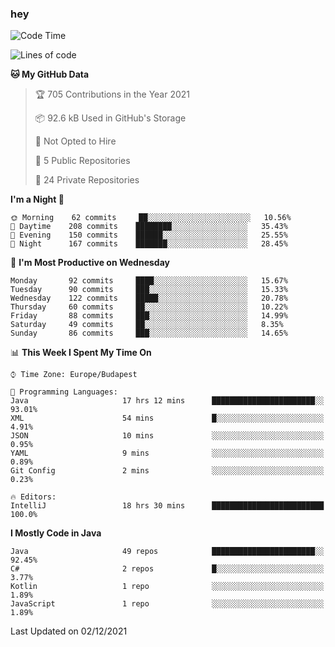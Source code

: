### hey

<!--START_SECTION:waka-->
![Code Time](http://img.shields.io/badge/Code%20Time-407%20hrs%206%20mins-blue)

![Lines of code](https://img.shields.io/badge/From%20Hello%20World%20I%27ve%20Written-438%20Thousand%20lines%20of%20code-blue)

**🐱 My GitHub Data** 

> 🏆 705 Contributions in the Year 2021
 > 
> 📦 92.6 kB Used in GitHub's Storage 
 > 
> 🚫 Not Opted to Hire
 > 
> 📜 5 Public Repositories 
 > 
> 🔑 24 Private Repositories  
 > 
**I'm a Night 🦉** 

```text
🌞 Morning    62 commits     ██░░░░░░░░░░░░░░░░░░░░░░░   10.56% 
🌆 Daytime    208 commits    ████████░░░░░░░░░░░░░░░░░   35.43% 
🌃 Evening    150 commits    ██████░░░░░░░░░░░░░░░░░░░   25.55% 
🌙 Night      167 commits    ███████░░░░░░░░░░░░░░░░░░   28.45%

```
📅 **I'm Most Productive on Wednesday** 

```text
Monday       92 commits     ████░░░░░░░░░░░░░░░░░░░░░   15.67% 
Tuesday      90 commits     ███░░░░░░░░░░░░░░░░░░░░░░   15.33% 
Wednesday    122 commits    █████░░░░░░░░░░░░░░░░░░░░   20.78% 
Thursday     60 commits     ██░░░░░░░░░░░░░░░░░░░░░░░   10.22% 
Friday       88 commits     ███░░░░░░░░░░░░░░░░░░░░░░   14.99% 
Saturday     49 commits     ██░░░░░░░░░░░░░░░░░░░░░░░   8.35% 
Sunday       86 commits     ███░░░░░░░░░░░░░░░░░░░░░░   14.65%

```


📊 **This Week I Spent My Time On** 

```text
⌚︎ Time Zone: Europe/Budapest

💬 Programming Languages: 
Java                     17 hrs 12 mins      ███████████████████████░░   93.01% 
XML                      54 mins             █░░░░░░░░░░░░░░░░░░░░░░░░   4.91% 
JSON                     10 mins             ░░░░░░░░░░░░░░░░░░░░░░░░░   0.95% 
YAML                     9 mins              ░░░░░░░░░░░░░░░░░░░░░░░░░   0.89% 
Git Config               2 mins              ░░░░░░░░░░░░░░░░░░░░░░░░░   0.23%

🔥 Editors: 
IntelliJ                 18 hrs 30 mins      █████████████████████████   100.0%

```

**I Mostly Code in Java** 

```text
Java                     49 repos            ███████████████████████░░   92.45% 
C#                       2 repos             █░░░░░░░░░░░░░░░░░░░░░░░░   3.77% 
Kotlin                   1 repo              ░░░░░░░░░░░░░░░░░░░░░░░░░   1.89% 
JavaScript               1 repo              ░░░░░░░░░░░░░░░░░░░░░░░░░   1.89%

```



 Last Updated on 02/12/2021
<!--END_SECTION:waka-->
